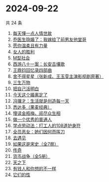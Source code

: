 # 2024-09-22

共 24 条

<!-- BEGIN WEREAD -->
<!-- 最后更新时间 2024-09-22 16:01:21 +0800 -->
1. [每天懂一点人情世故](https://weread.qq.com/web/bookDetail/89c325f0565ef389c40e87c)
1. [乔医生隐婚了：我嫁给了前男友他堂哥](https://weread.qq.com/web/bookDetail/c8032b40813ab7c1eg018e31)
1. [愿你温柔且有力量](https://weread.qq.com/web/bookDetail/a4732dd0813ab83d5g0174e6)
1. [女人的胜利](https://weread.qq.com/web/bookDetail/50132dc0813ab937dg0158cf)
1. [M型社会](https://weread.qq.com/web/bookDetail/f313231072744bcaf3154c2)
1. [西游八十一案：长安击壤歌](https://weread.qq.com/web/bookDetail/564329b0813ab930bg0181e6)
1. [王鼎钧回忆录四部曲](https://weread.qq.com/web/bookDetail/e2932a405df377e29668fff)
1. [舍不得星星（张新成、王玉雯主演影视剧原著）](https://weread.qq.com/web/bookDetail/3fc327d0813ab9311g0186b7)
1. [三生万物](https://weread.qq.com/web/bookDetail/48432b50813ab9339g013f3f)
1. [把自己活明白](https://weread.qq.com/web/bookDetail/02032cd0813ab9352g015dd4)
1. [今天这个婚离定了](https://weread.qq.com/web/bookDetail/28b32630813ab9349g013331)
1. [冯骥才：生活就是创造每一天](https://weread.qq.com/web/bookDetail/8a132890813ab9310g0154b4)
1. [悉达多（果麦经典）](https://weread.qq.com/web/bookDetail/3a832f705d0d1f3a8ec72ff)
1. [慢读金瓶梅，阅尽众生相](https://weread.qq.com/web/bookDetail/f5232170813ab92d3g01499d)
1. [做一个优秀的普通人](https://weread.qq.com/web/bookDetail/9eb32f30813ab8721g01266a)
1. [学点劳动法：打工人的108道护身符](https://weread.qq.com/web/bookDetail/bb332b10813ab9154g01805e)
1. [全员恶女：她们因何而挥刀](https://weread.qq.com/web/bookDetail/60b32170813ab9330g0171f9)
1. [去遇见](https://weread.qq.com/web/bookDetail/a3d32170813ab907fg0154f3)
1. [如果这是宋史（全7册）](https://weread.qq.com/web/bookDetail/6d5322a0813ab926cg01980e)
1. [传奇](https://weread.qq.com/web/bookDetail/89532630813ab779fg011515)
1. [货币战争（全5册）](https://weread.qq.com/web/bookDetail/a7b324105c35e0a7bf8ad21)
1. [天之下](https://weread.qq.com/web/bookDetail/4de326a0721770aa4de95f4)
1. [有钱人和你想的不一样](https://weread.qq.com/web/bookDetail/fd232e40720a8cd2fd23457)
1. [它们的性](https://weread.qq.com/web/bookDetail/64f32ea0813ab7439g012564)
<!-- END WEREAD -->